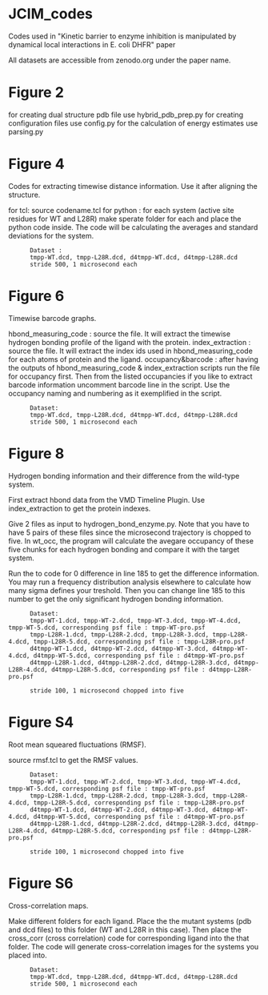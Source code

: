# JCIM_codes
Codes used in "Kinetic barrier to enzyme inhibition is manipulated by dynamical local interactions in E. coli DHFR" paper

All datasets are accessible from zenodo.org under the paper name. 

# Figure 2

for creating dual structure pdb file use hybrid_pdb_prep.py
for creating configuration files use config.py
for the calculation of energy estimates use parsing.py 

# Figure 4

Codes for extracting timewise distance information. Use it after aligning the structure. 

for tcl: source codename.tcl
for python : for each system (active site residues for WT and L28R) make sperate folder for each and place the python code inside. The code will be calculating the averages and standard deviations for the system.

          Dataset :
          tmpp-WT.dcd, tmpp-L28R.dcd, d4tmpp-WT.dcd, d4tmpp-L28R.dcd 
          stride 500, 1 microsecond each
          
# Figure 6

Timewise barcode graphs.

hbond_measuring_code : source the file. It will extract the timewise hydrogen bonding profile of the ligand with the protein. 
index_extraction : source the file. It will extract the index ids used in hbond_measuring_code for each atoms of protein and the ligand. 
occupancy&barcode : after having the outputs of hbond_measuring_code & index_extraction scripts run the file for occupancy first. Then from the listed occupancies if you like to extract barcode information uncomment barcode line in the script. Use the occupancy naming and numbering as it exemplified in the script.

          Dataset:
          tmpp-WT.dcd, tmpp-L28R.dcd, d4tmpp-WT.dcd, d4tmpp-L28R.dcd 
          stride 500, 1 microsecond each

# Figure 8

Hydrogen bonding information and their difference from the wild-type system.

First extract hbond data from the VMD Timeline Plugin. Use index_extraction to get the protein indexes.

Give 2 files as input to hydrogen_bond_enzyme.py. Note that you have to have 5 pairs of these files since the microsecond trajectory is chopped to five. In wt_occ, the program will calculate the avegare occupancy of these five chunks for each hydrogen bonding and compare it with the target system.

Run the to code for 0 difference in line 185 to get the difference information. You may run a frequency distribution analysis elsewhere to calculate how many sigma defines your treshold. Then you can change line 185 to this number to get the only significant hydrogen bonding information. 

          Dataset:
          tmpp-WT-1.dcd, tmpp-WT-2.dcd, tmpp-WT-3.dcd, tmpp-WT-4.dcd, tmpp-WT-5.dcd, corresponding psf file : tmpp-WT-pro.psf
          tmpp-L28R-1.dcd, tmpp-L28R-2.dcd, tmpp-L28R-3.dcd, tmpp-L28R-4.dcd, tmpp-L28R-5.dcd, corresponding psf file : tmpp-L28R-pro.psf
          d4tmpp-WT-1.dcd, d4tmpp-WT-2.dcd, d4tmpp-WT-3.dcd, d4tmpp-WT-4.dcd, d4tmpp-WT-5.dcd, corresponding psf file : d4tmpp-WT-pro.psf
          d4tmpp-L28R-1.dcd, d4tmpp-L28R-2.dcd, d4tmpp-L28R-3.dcd, d4tmpp-L28R-4.dcd, d4tmpp-L28R-5.dcd, corresponding psf file : d4tmpp-L28R-pro.psf
          
          stride 100, 1 microsecond chopped into five
          
# Figure S4

Root mean squeared fluctuations (RMSF).

source rmsf.tcl to get the RMSF values.

          Dataset:
          tmpp-WT-1.dcd, tmpp-WT-2.dcd, tmpp-WT-3.dcd, tmpp-WT-4.dcd, tmpp-WT-5.dcd, corresponding psf file : tmpp-WT-pro.psf
          tmpp-L28R-1.dcd, tmpp-L28R-2.dcd, tmpp-L28R-3.dcd, tmpp-L28R-4.dcd, tmpp-L28R-5.dcd, corresponding psf file : tmpp-L28R-pro.psf
          d4tmpp-WT-1.dcd, d4tmpp-WT-2.dcd, d4tmpp-WT-3.dcd, d4tmpp-WT-4.dcd, d4tmpp-WT-5.dcd, corresponding psf file : d4tmpp-WT-pro.psf
          d4tmpp-L28R-1.dcd, d4tmpp-L28R-2.dcd, d4tmpp-L28R-3.dcd, d4tmpp-L28R-4.dcd, d4tmpp-L28R-5.dcd, corresponding psf file : d4tmpp-L28R-pro.psf
          
          stride 100, 1 microsecond chopped into five

# Figure S6

Cross-correlation maps.

Make different folders for each ligand. Place the the mutant systems (pdb and dcd files) to this folder (WT and L28R in this case). Then place the cross_corr (cross correlation) code for corresponding ligand into the that folder. The code will generate cross-correlation images for the systems you placed into.

          Dataset:
          tmpp-WT.dcd, tmpp-L28R.dcd, d4tmpp-WT.dcd, d4tmpp-L28R.dcd 
          stride 500, 1 microsecond each
